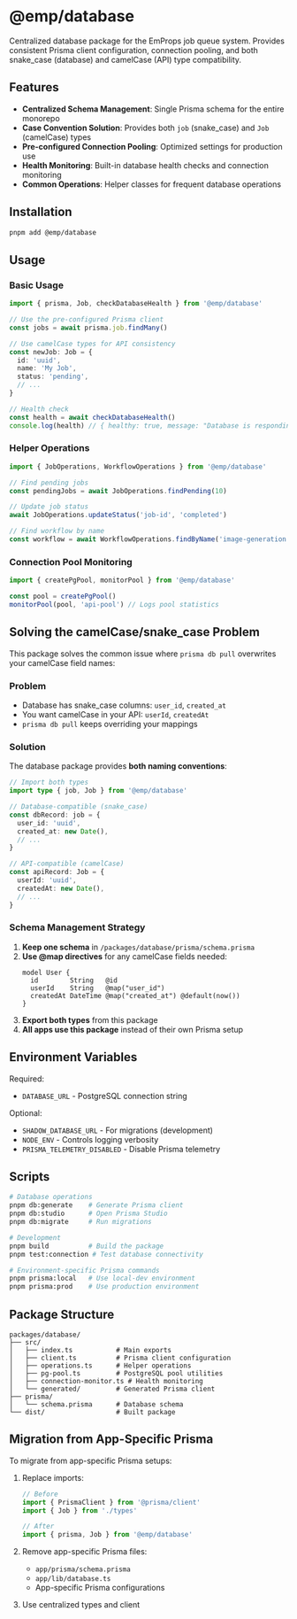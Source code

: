 # @emp/database

Centralized database package for the EmProps job queue system. Provides consistent Prisma client configuration, connection pooling, and both snake_case (database) and camelCase (API) type compatibility.

## Features

- **Centralized Schema Management**: Single Prisma schema for the entire monorepo
- **Case Convention Solution**: Provides both `job` (snake_case) and `Job` (camelCase) types
- **Pre-configured Connection Pooling**: Optimized settings for production use
- **Health Monitoring**: Built-in database health checks and connection monitoring
- **Common Operations**: Helper classes for frequent database operations

## Installation

```bash
pnpm add @emp/database
```

## Usage

### Basic Usage

```typescript
import { prisma, Job, checkDatabaseHealth } from '@emp/database'

// Use the pre-configured Prisma client
const jobs = await prisma.job.findMany()

// Use camelCase types for API consistency
const newJob: Job = {
  id: 'uuid',
  name: 'My Job',
  status: 'pending',
  // ...
}

// Health check
const health = await checkDatabaseHealth()
console.log(health) // { healthy: true, message: "Database is responding" }
```

### Helper Operations

```typescript
import { JobOperations, WorkflowOperations } from '@emp/database'

// Find pending jobs
const pendingJobs = await JobOperations.findPending(10)

// Update job status
await JobOperations.updateStatus('job-id', 'completed')

// Find workflow by name
const workflow = await WorkflowOperations.findByName('image-generation')
```

### Connection Pool Monitoring

```typescript
import { createPgPool, monitorPool } from '@emp/database'

const pool = createPgPool()
monitorPool(pool, 'api-pool') // Logs pool statistics
```

## Solving the camelCase/snake_case Problem

This package solves the common issue where `prisma db pull` overwrites your camelCase field names:

### Problem
- Database has snake_case columns: `user_id`, `created_at`
- You want camelCase in your API: `userId`, `createdAt`
- `prisma db pull` keeps overriding your mappings

### Solution
The database package provides **both naming conventions**:

```typescript
// Import both types
import type { job, Job } from '@emp/database'

// Database-compatible (snake_case)
const dbRecord: job = {
  user_id: 'uuid',
  created_at: new Date(),
  // ...
}

// API-compatible (camelCase)
const apiRecord: Job = {
  userId: 'uuid',
  createdAt: new Date(),
  // ...
}
```

### Schema Management Strategy

1. **Keep one schema** in `/packages/database/prisma/schema.prisma`
2. **Use @map directives** for any camelCase fields needed:
   ```prisma
   model User {
     id        String   @id
     userId    String   @map("user_id")
     createdAt DateTime @map("created_at") @default(now())
   }
   ```
3. **Export both types** from this package
4. **All apps use this package** instead of their own Prisma setup

## Environment Variables

Required:
- `DATABASE_URL` - PostgreSQL connection string

Optional:
- `SHADOW_DATABASE_URL` - For migrations (development)
- `NODE_ENV` - Controls logging verbosity
- `PRISMA_TELEMETRY_DISABLED` - Disable Prisma telemetry

## Scripts

```bash
# Database operations
pnpm db:generate    # Generate Prisma client
pnpm db:studio      # Open Prisma Studio
pnpm db:migrate     # Run migrations

# Development
pnpm build          # Build the package
pnpm test:connection # Test database connectivity

# Environment-specific Prisma commands
pnpm prisma:local   # Use local-dev environment
pnpm prisma:prod    # Use production environment
```

## Package Structure

```
packages/database/
├── src/
│   ├── index.ts           # Main exports
│   ├── client.ts          # Prisma client configuration
│   ├── operations.ts      # Helper operations
│   ├── pg-pool.ts         # PostgreSQL pool utilities
│   ├── connection-monitor.ts # Health monitoring
│   └── generated/         # Generated Prisma client
├── prisma/
│   └── schema.prisma      # Database schema
└── dist/                  # Built package
```

## Migration from App-Specific Prisma

To migrate from app-specific Prisma setups:

1. Replace imports:
   ```typescript
   // Before
   import { PrismaClient } from '@prisma/client'
   import { Job } from './types'

   // After
   import { prisma, Job } from '@emp/database'
   ```

2. Remove app-specific Prisma files:
   - `app/prisma/schema.prisma`
   - `app/lib/database.ts`
   - App-specific Prisma configurations

3. Use centralized types and client